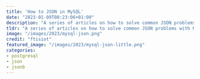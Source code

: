 ```yaml
---
title: 'How to JSON in MySQL'
date: "2023-01-09T08:23:06+01:00"
description: "A series of articles on how to solve common JSON problems with MySQL"
tldr: "A series of articles on how to solve common JSON problems with MySQL"
image: "/images/2023/mysql-json.png"
credit: "ftisiot"
featured_image: "/images/2023/mysql-json-little.png"
categories:
- postgresql
- json
- jsonb
---
```

